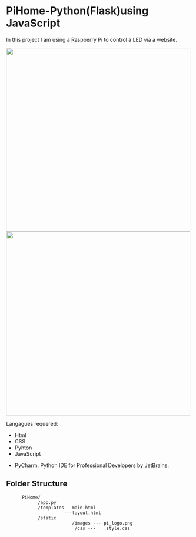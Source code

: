 # PiHome-Python(Flask)using JavaScript

In this project I am using a Raspberry Pi to control a LED via a website.  


 <img src="https://user-images.githubusercontent.com/38040414/44289455-38eca280-a26c-11e8-926a-adf5f68b2bf3.png" width="500">
 
  <img src="https://user-images.githubusercontent.com/38040414/44289873-03e14f80-a26e-11e8-966b-31aa30d45675.JPG" width="500">





 Langagues requered: 
 
 - Html
 - CSS 
 - Pyhton
 - JavaScript
 
  * PyCharm: Python IDE for Professional Developers by JetBrains.

## Folder Structure 

          PiHome/ 
                /app.py 
                /templates---main.html 
                          ---layout.html
                /static 
                             /images --- pi_logo.png 
                              /css ---    style.css  
